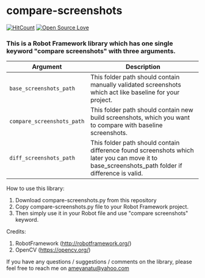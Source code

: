 # compare-screenshots

[![HitCount](http://hits.dwyl.io/ameyanatu/compare-screenshots.svg)](http://hits.dwyl.io/ameyanatu/compare-screenshots) [![Open Source Love](https://badges.frapsoft.com/os/v1/open-source.svg?v=103)](https://github.com/ellerbrock/open-source-badges/)

### This is a Robot Framework library which has one single keyword "compare screenshots" with three arguments.

| Argument      | Description                    |
| ------------- | ------------------------------ |
| `base_screenshots_path`      | This folder path should contain manually validated screenshots which act like baseline for your project.|
| `compare_screenshots_path`   | This folder path should contain new build screenshots, which you want to compare with baseline screenshots.|
| `diff_screenshots_path`   | This folder path should contain difference found screenshots which later you can move it to base_screenshots_path folder if difference is valid.|

How to use this library:

1. Download compare-screenshots.py from this repository
2. Copy compare-screenshots.py file to your Robot Framework project.
3. Then simply use it in your Robot file and use "compare screenshots" keyword.

Credits:

1. RobotFramework (http://robotframework.org/)
2. OpenCV (https://opencv.org/)


If you have any questions / suggestions / comments on the library, please feel free to reach me on ameyanatu@yahoo.com

